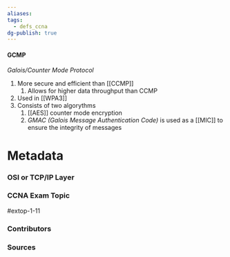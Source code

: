 ```yaml
---
aliases: 
tags:
  - defs_ccna
dg-publish: true
---
```

#### GCMP
*Galois/Counter Mode Protocol*
1. More secure and efficient than [[CCMP]]
	1. Allows for higher data throughput than CCMP
2. Used in [[WPA3]]
3. Consists of two algorythms
	1. [[AES]] counter mode encryption
	2. *GMAC (Galois Message Authentication Code)* is used as a [[MIC]] to ensure the integrity of messages




# Metadata
### OSI or TCP/IP Layer

### CCNA Exam Topic
#extop-1-11 
### Contributors

### Sources


